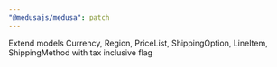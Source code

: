 ```yaml
---
"@medusajs/medusa": patch
---
```


Extend models Currency, Region, PriceList, ShippingOption, LineItem, ShippingMethod with tax inclusive flag
